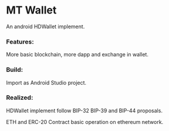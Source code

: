# MT Wallet

An android HDWallet implement.

### Features:

More basic blockchain, more dapp and exchange in wallet.

### Build:

Import as Android Studio project.

### Realized:

HDWallet implement follow BIP-32 BIP-39 and BIP-44 proposals.

ETH and ERC-20 Contract basic operation on ethereum network.